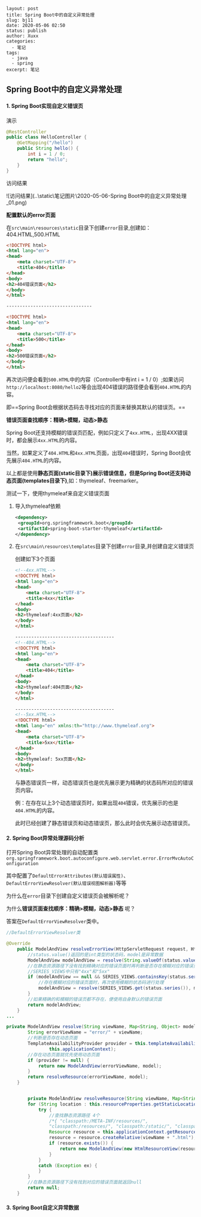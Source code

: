 ```
layout: post
title: Spring Boot中的自定义异常处理
slug: bj11
date: 2020-05-06 02:50
status: publish
author: Xuxx
categories: 
  - 笔记
tags: 
  - java
  - spring
excerpt: 笔记
```

## Spring Boot中的自定义异常处理

#### 1. Spring Boot实现自定义错误页

演示

```java
@RestController
public class HelloController {
    @GetMapping("/hello")
    public String hello() {
        int i = 1 / 0;
        return "hello";
    }
}
```

访问结果

![访问结果](..\static\笔记图片\2020-05-06-Spring Boot中的自定义异常处理_01.png)

**配置默认的error页面**

在`src\main\resources\static`目录下创建`error`目录,创建如：404.HTML,500.HTML

```html
<!DOCTYPE html>
<html lang="en">
<head>
    <meta charset="UTF-8">
    <title>404</title>
</head>
<body>
<h2>404错误页面</h2>
</body>
</html>

--------------------------------

<!DOCTYPE html>
<html lang="en">
<head>
    <meta charset="UTF-8">
    <title>500</title>
</head>
<body>
<h2>500错误页面</h2>
</body>
</html>
```

再次访问便会看到`500.HTML`中的内容（Controller中有int i = 1 / 0）;如果访问`http://localhost:8080/hello2`等会出现404错误的路径便会看到`404.HTML`的内容。

即==Spring Boot会根据状态码去寻找对应的页面来替换其默认的错误页。==

**错误页面查找顺序：精确>模糊，动态>静态**

Spring Boot还支持模糊的错误页匹配，例如只定义了`4xx.HTML`，出现4XX错误时，都会展示`4xx.HTML`的内容。

当然，如果定义了`404.HTML`和`4xx.HTML`页面，出现`404`错误时，Spring Boot会优先展示`404.HTML`的内容。

以上都是使用**静态页面(static目录下)**展示错误信息，但是Spring Boot还支持**动态页面(templates目录下)**,如：thymeleaf、freemarker。

测试一下，使用thymeleaf来自定义错误页面

1. 导入thymeleaf依赖

   ```xml
   <dependency>
   	<groupId>org.springframework.boot</groupId>
   	<artifactId>spring-boot-starter-thymeleaf</artifactId>
   </dependency>
   ```

2. 在`src\main\resources\templates`目录下创建`error`目录,并创建自定义错误页

   创建如下3个页面

   ```html
   <!--4xx.HTML-->
   <!DOCTYPE html>
   <html lang="en">
   <head>
       <meta charset="UTF-8">
       <title>4xx</title>
   </head>
   <body>
   <h2>thymeleaf:4xx页面</h2>
   </body>
   </html>
   
   -------------------------------------
   <!--404.HTML-->
   <!DOCTYPE html>
   <html lang="en">
   <head>
       <meta charset="UTF-8">
       <title>404</title>
   </head>
   <body>
   <h2>thymeleaf:404页面</h2>
   </body>
   </html>
   
   -------------------------------------
   <!--5xx.HTML-->
   <!DOCTYPE html>
   <html lang="en" xmlns:th="http://www.thymeleaf.org">
   <head>
       <meta charset="UTF-8">
       <title>5xx</title>
   </head>
   <body>
   <h2>thymeleaf: 5xx页面</h2>
   </body>
   </html>
   ```

   与静态错误页一样，动态错误页也是优先展示更为精确的状态码所对应的错误页内容。

   例：在存在以上3个动态错误页时，如果出现`404`错误，优先展示的也是`404.HTML`的内容。

   此时已经创建了静态错误页和动态错误页，那么此时会优先展示动态错误页。

#### 2. Spring Boot异常处理源码分析

打开Spring Boot异常处理的自动配置类`org.springframework.boot.autoconfigure.web.servlet.error.ErrorMvcAutoConfiguration`

其中配置了`DefaultErrorAttributes(默认错误属性)`、`DefaultErrorViewResolver(默认错误视图解析器)`等等

为什么在`error`目录下创建自定义错误页会被解析呢？

为什么**错误页面查找顺序：精确>模糊，动态>静态** 呢？

答案在`DefaultErrorViewResolver`类中。

```java
//DefaultErrorViewResolver类

@Override
	public ModelAndView resolveErrorView(HttpServletRequest request, HttpStatus status, Map<String, Object> model) {
        //status.value()返回的是int类型的状态码，model是异常数据
		ModelAndView modelAndView = resolve(String.valueOf(status.value()), model);
        //在静态资源路径下没有找到精确对应的错误页面时再判断是否存在模糊对应的错误页面
        //SERIES_VIEWS中只有"4xx"和"5xx"
		if (modelAndView == null && SERIES_VIEWS.containsKey(status.series())) {
            //存在模糊对应的错误页面时，再次使用模糊的状态码进行处理
			modelAndView = resolve(SERIES_VIEWS.get(status.series()), model);
		}
        //如果精确的和模糊的错误页都不存在，便使用自身默认的错误页面
		return modelAndView;
	}
...

private ModelAndView resolve(String viewName, Map<String, Object> model) {
		String errorViewName = "error/" + viewName;
    	//判断是否存在动态页面
		TemplateAvailabilityProvider provider = this.templateAvailabilityProviders.getProvider(errorViewName,
				this.applicationContext);
    	//存在动态页面就优先使用动态页面
		if (provider != null) {
			return new ModelAndView(errorViewName, model);
		}
		return resolveResource(errorViewName, model);
	}


    	private ModelAndView resolveResource(String viewName, Map<String, Object> model) {
		for (String location : this.resourceProperties.getStaticLocations()) {
			try {
                //查找静态资源路径 4个 
                /*{ "classpath:/META-INF/resources/",
                "classpath:/resources/", "classpath:/static/", "classpath:/public/" }*/
				Resource resource = this.applicationContext.getResource(location);
				resource = resource.createRelative(viewName + ".html");
				if (resource.exists()) {
					return new ModelAndView(new HtmlResourceView(resource), model);
				}
			}
			catch (Exception ex) {
			}
		}
        //在静态资源路径下没有找到对应的错误页面就返回null
		return null;
	}
```

#### 3. Spring Boot自定义异常数据